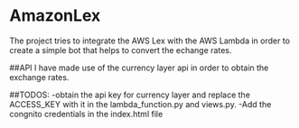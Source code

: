 # AmazonLex
The project tries to integrate the AWS Lex with the AWS Lambda in order to create a simple bot that helps to convert the echange rates.

##API
I have made use of the currency layer api in order to obtain the exchange rates.

##TODOS:
-obtain the api key for currency layer and replace the ACCESS_KEY with it in the lambda_function.py and views.py.
-Add the congnito credentials in the index.html file
